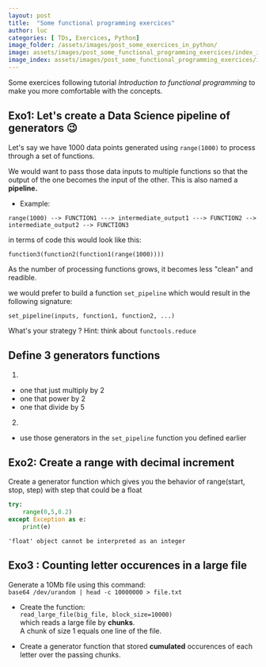 ```yaml
---
layout: post
title:  "Some functional programming exercices"
author: luc
categories: [ TDs, Exercices, Python]
image_folder: /assets/images/post_some_exercices_in_python/
image: assets/images/post_some_functional_programming_exercices/index_img/cover.jpg
image_index: assets/images/post_some_functional_programming_exercices/index_img/cover.png
---
```


Some exercices following tutorial *Introduction to functional programming* to make you more comfortable with the concepts.


## Exo1: Let's create a Data Science pipeline of generators 😉

Let's say we have 1000 data points generated using `range(1000)` to process through a set of functions.

We would want to pass those data inputs to multiple functions so that the output of the one becomes the input of the other. This is also named a **pipeline.**

* Example:

`range(1000) --> FUNCTION1 ---> intermediate_output1 ---> FUNCTION2 --> intermediate_output2 --> FUNCTION3 `


in terms of code this would look like this:

`function3(function2(function1(range(1000))))`

As the number of processing functions grows, it becomes less "clean" and readible.

we would prefer to build a function `set_pipeline` which would result in the following signature:

`set_pipeline(inputs, function1, function2, ...)`

What's your strategy ? Hint: think about `functools.reduce`

## Define 3 generators functions
1.
* one that just multiply by 2
* one that power by 2
* one that divide by 5

2.
* use those generators in the `set_pipeline` function you defined earlier

## Exo2: Create a range with decimal increment

Create a generator function which gives you the behavior of range(start, stop, step) with step that could be a float


```python
try:
    range(0,5,0.2)
except Exception as e:
    print(e)
```

    'float' object cannot be interpreted as an integer


## Exo3 : Counting letter occurences in a large file

Generate a 10Mb file using this command:<br>
`base64 /dev/urandom | head -c 10000000 > file.txt`


* Create the function:<br>
`read_large_file(big_file, block_size=10000)`<br>
which reads a large file by **chunks**.<br>
A chunk of size 1 equals one line of the file.

* Create a generator function that stored **cumulated** occurences of each letter over the passing chunks.
